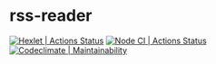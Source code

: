 # rss-reader
[![Hexlet | Actions Status](https://github.com/drgoodness/fullstack-javascript-project-11/actions/workflows/hexlet-check.yml/badge.svg)](https://github.com/drgoodness/fullstack-javascript-project-11/actions)
[![Node CI | Actions Status](https://github.com/drgoodness/fullstack-javascript-project-11/actions/workflows/node-ci.yml/badge.svg)](https://github.com/drgoodness/fullstack-javascript-project-11/actions)
[![Codeclimate | Maintainability](https://api.codeclimate.com/v1/badges/c1ffc7f828a3e8280462/maintainability)](https://codeclimate.com/github/drgoodness/fullstack-javascript-project-11/maintainability)